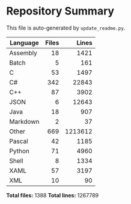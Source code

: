 # Repository Summary

This file is auto-generated by `update_readme.py`.

| Language | Files | Lines |
|----------|------:|------:|
| Assembly  |    18 |  1421 |
| Batch     |     5 |   161 |
| C         |    53 |  1497 |
| C#        |   342 | 22843 |
| C++       |    87 |  3902 |
| JSON      |     6 | 12643 |
| Java      |    18 |   907 |
| Markdown  |     2 |    37 |
| Other     |   669 | 1213612 |
| Pascal    |    42 |  1185 |
| Python    |    71 |  4960 |
| Shell     |     8 |  1334 |
| XAML      |    57 |  3197 |
| XML       |    10 |    90 |

**Total files:** 1388
**Total lines:** 1267789
